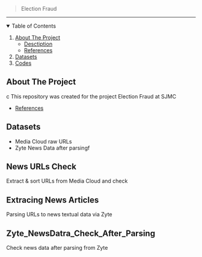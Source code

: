 > Election Fraud 
---
<!-- TABLE OF CONTENTS -->
<details open="open">
  <summary>Table of Contents</summary>
  <ol>
    <li>
      <a href="#about-the-project">About The Project</a>
      <ul>
        <li><a href="#desctiption">Desctiption</a></li>
        <li><a href="#references">References</a></li>
      </ul>
    </li>
    <li>
      <a href="#Datasets">Datasets</a>
    </li>
     <li>
       <a href="#Codes">Codes</a>
    </li>


    
  </ol>
</details>


<!-- ABOUT THE PROJECT -->
## About The Project
c This repository was created for the project Election Fraud at SJMC
- [References](#references)


## Datasets
- Media Cloud raw URLs
- Zyte News Data after parsingf



<!-- Codes -->
## News URLs Check
Extract & sort URLs from Media Cloud and check

## Extracing News Articles
Parsing URLs to news textual data via Zyte

## Zyte_NewsDatra_Check_After_Parsing
Check news data after parsing from Zyte
 





